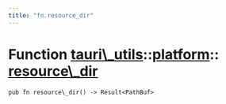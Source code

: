 ```yaml
---
title: "fn.resource_dir"
---
```


# Function [tauri\\\_utils](/docs/api/rust/tauri\_utils/../index.html)::​[platform](/docs/api/rust/tauri\_utils/index.html)::​[resource\\\_dir](/docs/api/rust/tauri\_utils/)

    pub fn resource\_dir() -> Result<PathBuf>

      
